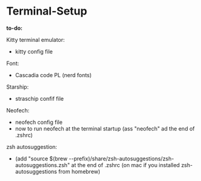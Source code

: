 # Terminal-Setup

**to-do:**

Kitty terminal emulator:
  - kitty config file

Font:
  - Cascadia code PL (nerd fonts)

Starship:
  - straschip confif file

Neofech:
  - neofech config file
  - now to run neofech at the terminal startup (ass "neofech" ad the end of .zshrc)
  
zsh autosuggestion:
  - (add "source $(brew --prefix)/share/zsh-autosuggestions/zsh-autosuggestions.zsh" at the end of .zshrc (on mac if you installed zsh-autosuggestions from homebrew)



